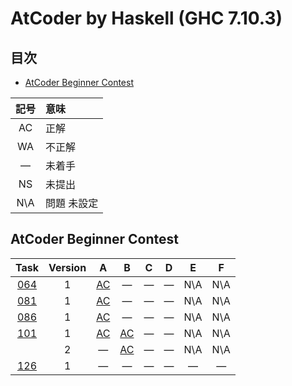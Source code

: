 # AtCoder by Haskell (GHC 7.10.3) #

## 目次 ##

* [AtCoder Beginner Contest](#AtCoder-Beginner-Contest)

|記号|意味|
|:-:|:-|
|AC|正解|
|WA|不正解|
|&#x2014;|未着手|
|NS|未提出|
|N\A|問題 未設定|

## AtCoder Beginner Contest ##

|Task             |Version|A                                |B                                |C                                |D                                 |E                                      |F                                      |
|:---------------:|:-----:|:-------------------------------:|:-------------------------------:|:-------------------------------:|:--------------------------------:|:-------------------------------------:|:-------------------------------------:|
|[064](ABC/ABC064)|   1   |[AC](ABC/ABC064/ABC064_A_v01.hs) |&#x2014;                         |&#x2014;                         |&#x2014;                          |N\A                                    |N\A                                    |
|[081](ABC/ABC081)|   1   |[AC](ABC/ABC081/ABC081_A_v01.hs) |&#x2014;                         |&#x2014;                         |&#x2014;                          |N\A                                    |N\A                                    |
|[086](ABC/ABC086)|   1   |[AC](ABC/ABC086/ABC086_A_v01.hs) |&#x2014;                         |&#x2014;                         |&#x2014;                          |N\A                                    |N\A                                    |
|[101](ABC/ABC101)|   1   |[AC](ABC/ABC101/ABC101_A_v01.hs) |[AC](ABC/ABC101/ABC101_B_v01.hs) |&#x2014;                         |&#x2014;                          |N\A                                    |N\A                                    |
|                 |   2   |&#x2014;                         |[AC](ABC/ABC101/ABC101_B_v02.hs) |&#x2014;                         |&#x2014;                          |N\A                                    |N\A                                    |
|[126](ABC/ABC126)|   1   |&#x2014;                         |&#x2014;                         |&#x2014;                         |&#x2014;                          |&#x2014;                               |&#x2014;                               |

<!-- EOF -->
